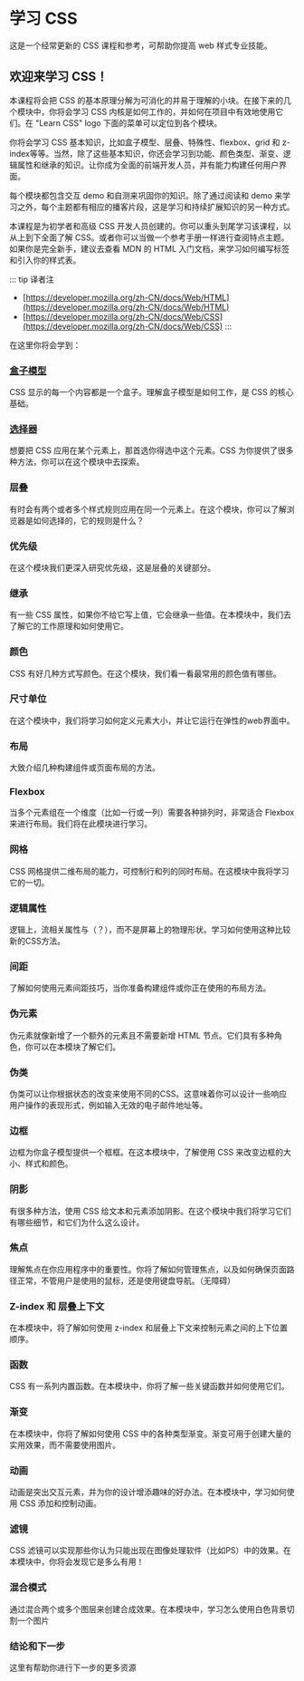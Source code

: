 # 学习 CSS

这是一个经常更新的 CSS 课程和参考，可帮助你提高 web 样式专业技能。

## 欢迎来学习 CSS！

本课程将会把 CSS 的基本原理分解为可消化的并易于理解的小块。在接下来的几个模块中，你将会学习 CSS 内核是如何工作的，并如何在项目中有效地使用它们。在 "Learn CSS" logo 下面的菜单可以定位到各个模块。

你将会学习 CSS 基本知识，比如盒子模型、层叠、特殊性、flexbox、grid 和 z-index等等。当然，除了这些基本知识，你还会学习到功能、颜色类型、渐变、逻辑属性和继承的知识。让你成为全面的前端开发人员，并有能力构建任何用户界面。

每个模块都包含交互 demo 和自测来巩固你的知识。除了通过阅读和 demo 来学习之外，每个主题都有相应的播客片段，这是学习和持续扩展知识的另一种方式。

本课程是为初学者和高级 CSS 开发人员创建的。你可以重头到尾学习该课程，以从上到下全面了解 CSS。或者你可以当做一个参考手册一样进行查阅特点主题。如果你是完全新手，建议去查看 MDN 的 HTML 入门文档，来学习如何编写标签和引入你的样式表。

::: tip 译者注
- [https://developer.mozilla.org/zh-CN/docs/Web/HTML](https://developer.mozilla.org/zh-CN/docs/Web/HTML)
- [https://developer.mozilla.org/zh-CN/docs/Web/CSS](https://developer.mozilla.org/zh-CN/docs/Web/CSS)
:::

在这里你将会学到：

### [盒子模型](./001-Box-Model.md)
CSS 显示的每一个内容都是一个盒子。理解盒子模型是如何工作，是 CSS 的核心基础。

### [选择器](./002-Selectors.md)
想要把 CSS 应用在某个元素上，那首选你得选中这个元素。CSS 为你提供了很多种方法，你可以在这个模块中去探索。

### 层叠
有时会有两个或者多个样式规则应用在同一个元素上。在这个模块，你可以了解浏览器是如何选择的，它的规则是什么？

### 优先级
在这个模块我们更深入研究优先级，这是层叠的关键部分。

### 继承
有一些 CSS 属性，如果你不给它写上值，它会继承一些值。在本模块中，我们去了解它的工作原理和如何使用它。

### 颜色
CSS 有好几种方式写颜色。在这个模块，我们看一看最常用的颜色值有哪些。

### 尺寸单位
在这个模块中，我们将学习如何定义元素大小，并让它运行在弹性的web界面中。

### 布局
大致介绍几种构建组件或页面布局的方法。

### Flexbox
当多个元素组在一个维度（比如一行或一列）需要各种排列时，非常适合 Flexbox 来进行布局。我们将在此模块进行学习。

### 网格
CSS 网格提供二维布局的能力，可控制行和列的同时布局。在这模块中我将学习它的一切。

### 逻辑属性
逻辑上，流相关属性与（？），而不是屏幕上的物理形状。学习如何使用这种比较新的CSS方法。

### 间距
了解如何使用元素间距技巧，当你准备构建组件或你正在使用的布局方法。

### 伪元素
伪元素就像新增了一个额外的元素且不需要新增 HTML 节点。它们具有多种角色，你可以在本模块了解它们。

### 伪类
伪类可以让你根据状态的改变来使用不同的CSS。这意味着你可以设计一些响应用户操作的表现形式，例如输入无效的电子邮件地址等。

### 边框
边框为你盒子模型提供一个框框。在这本模块中，了解使用 CSS 来改变边框的大小、样式和颜色。

### 阴影
有很多种方法，使用 CSS 给文本和元素添加阴影。在这个模块中我们将学习它们有哪些细节，和它们为什么这么设计。

### 焦点
理解焦点在你应用程序中的重要性。你将了解如何管理焦点，以及如何确保页面路径正常，不管用户是使用的鼠标，还是使用键盘导航。（无障碍）

### Z-index 和 层叠上下文
在本模块中，将了解如何使用 z-index 和层叠上下文来控制元素之间的上下位置顺序。

### 函数
CSS 有一系列内置函数。在本模块中，你将了解一些关键函数并如何使用它们。

### 渐变
在本模块中，你将了解如何使用 CSS 中的各种类型渐变。渐变可用于创建大量的实用效果，而不需要使用图片。

### 动画
动画是突出交互元素，并为你的设计增添趣味的好办法。在本模块中，学习如何使用 CSS 添加和控制动画。

### 滤镜
CSS 滤镜可以实现那些你认为只能出现在图像处理软件（比如PS）中的效果。在本模块中，你将会发现它是多么有用！

### 混合模式
通过混合两个或多个图层来创建合成效果。在本模块中，学习怎么使用白色背景切割一个图片

### 结论和下一步
这里有帮助你进行下一步的更多资源